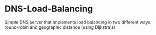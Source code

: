 # DNS-Load-Balancing
Simple DNS server that implements load balancing in two different ways: round-robin and geographic distance (using Dijkstra's)
